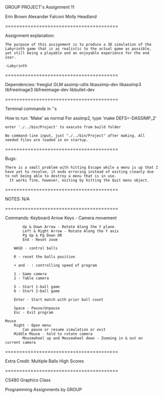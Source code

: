 GROUP PROJECT's Assignment 11

Erin Brown
Alexander Falconi
Molly Headland

========================================

Assignment explanation:

    The purpose of this assignment is to produce a 3D simulation of the Labyrinth game that is as realistic to the actual game as possible, yet still being a playable and an enjoyable experience for the end user.

    -Labyrinth

========================================

Dependencies:
    freeglut
    GLM
    assimp-utils
    libassimp-dev
    libassimp3
    libfreeimage3
    libfreeimage-dev
    libbullet-dev

========================================

Terminal commands in ''s

How to run:
    'Make' as normal
        For assimp2, type 'make DEFS=-DASSIMP_2'

    enter './../bin/Project' to execute from build folder

    No command-line input, just "./../bin/Project" after making. All needed files are loaded in on startup.

========================================

Bugs:

    There is a small problem with hitting Escape while a menu is up that I have yet to resolve, it ends erroring instead of exiting cleanly due to not being able to destroy a menu that is in use.
      It works fine, however, exiting by hitting the Quit menu object.

========================================

NOTES:
    N/A

========================================

Commands:
    Keyboard
        Arrow Keys - Camera movement

            Up & Down Arrow - Rotate Along the Y plane
            Left & Right Arrow - Rotate Along the Y axis
            Pg Up & Pg Down OR
            End - Reset zoom

        WASD - control balls

        R - reset the balls position

        + and - : controlling speed of program

        1 - Game camera
        2 - Table camera

        5 - Start 1-ball game
        6 - Start 2-ball game

        Enter - Start match with prior ball count

        Space - Pause/Unpause
        Esc - Exit program

    Mouse
        Right - Open menu
            Can pause or resume simulation or exit
        Middle Mouse - hold to rotate camera
            Mousewheel up and Mousewheel down - Zooming in & out on current camera

========================================

Extra Credit: 
    Multiple Balls
    High Scores

========================================

CS480 Graphics Class

Programming Assignments by GROUP
